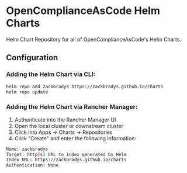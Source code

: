 # OpenComplianceAsCode Helm Charts

Helm Chart Repository for all of OpenComplianceAsCode's Helm Charts.

## Configuration

### Adding the Helm Chart via CLI:
```bash
helm repo add zackbradys https://zackbradys.github.io/charts
helm repo update
```

### Adding the Helm Chart via Rancher Manager:
1. Authenticate into the Rancher Manager UI
2. Open the local cluster or downstream cluster
3. Click into Apps -> Charts -> Repositories
4. Click "Create" and enter the following information:

```bash
Name: zackbradys
Target: http(s) URL to index generated by Helm
Index URL: https://zackbradys.github.io/charts
Authentication: None
```
